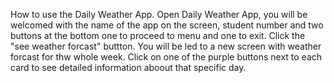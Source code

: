 How to use the Daily Weather App.
Open Daily Weather App, you will be welcomed with the name of the app on the screen, student number and two buttons at the bottom one to proceed to menu and one to exit.
Click the "see weather forcast" buttton.
You will be led to a new screen with weather forcast for thw whole week.
Click on one of the purple buttons next to each card to see detailed information aboout that specific day.

